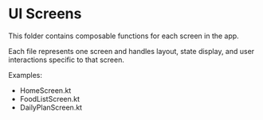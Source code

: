 # UI Screens

This folder contains composable functions for each screen in the app.

Each file represents one screen and handles layout, state display, and user interactions specific to that screen.

Examples:
- HomeScreen.kt
- FoodListScreen.kt
- DailyPlanScreen.kt